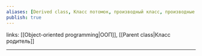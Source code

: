 ```yaml
---
aliases: [Derived class, Класс потомок, производный класс, производные классы, подкласс, подклассы, подклассов]
publish: true
---
```

links: [[Object-oriented programming|ООП]], [[Parent class|Класс родитель]]

---
